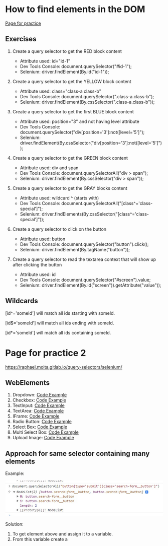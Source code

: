 
# How to find elements in the DOM

[Page for practice](https://raphael.moita.gitlab.io/query-selectors/page-1.html)

## Exercises
1. Create a query selector to get the RED block content

    * Attribute used: id="id-1"
    * Dev Tools Console: document.querySelector("#id-1");
    * Selenium: driver.findElement(By.id("id-1"));

2. Create a query selector to get the YELLOW block content
    * Attribute used: class="class-a class-b"
    * Dev Tools Console: document.querySelector(".class-a.class-b");
    * Selenium: driver.findElement(By.cssSelector(".class-a.class-b"));
    
3. Create a query selector to get the first BLUE block content
    * Attribute used: position="3" and not having level attribute
    * Dev Tools Console: document.querySelector("div[position='3']:not([level='5']");
    * Selenium: driver.findElement(By.cssSelector("div[position='3']:not([level='5']"));
    
4. Create a query selector to get the GREEN block content
    * Attribute used: div and span
    * Dev Tools Console: document.querySelectorAll("div > span");
    * Selenium: driver.findElement(By.cssSelector("div > span"));
    
5. Create a query selector to get the GRAY blocks content
    * Attribute used: wildcard ^ (starts with)
    * Dev Tools Console: document.querySelectorAll("[class^='class-special']");
    * Selenium: driver.findElements(By.cssSelector("[class^='class-special']"));
    
6. Create a query selector to click on the button
    * Attribute used: button
    * Dev Tools Console: document.querySelector("button").click();
    * Selenium: driver.findElement(By.tagName("button"));
    
7. Create a query selector to read the textarea context that will show up after clicking the button
    * Attribute used: id
    * Dev Tools Console: document.querySelector("#screen").value;
    * Selenium: driver.findElement(By.id("screen")).getAttribute("value"));

## Wildcards
[id^='someId'] will match all ids starting with someId.


[id$='someId'] will match all ids ending with someId.


[id*='someId'] will match all ids containing someId.

# Page for practice 2
https://raphael.moita.gitlab.io/query-selectors/selenium/

## WebElements

1. Dropdown: [Code Example](/https://github.com/maricotagc/Selectors/blob/main/Dropdown.java)
2. Checkbox: [Code Example](/https://github.com/maricotagc/Selectors/blob/main/Checkbox.java)
3. TextInput: [Code Example](/https://github.com/maricotagc/Selectors/blob/main/TextInput.java)
4. TextArea: [Code Example](/https://github.com/maricotagc/Selectors/blob/main/Textarea.java)
5. IFrame: [Code Example](/https://github.com/maricotagc/Selectors/blob/main/Iframe.java)
6. Radio Button: [Code Example](/https://github.com/maricotagc/Selectors/blob/main/RadioButton.java)
7. Select Box: [Code Example](/https://github.com/maricotagc/Selectors/blob/main/SelectBox.java)
8. Multi Select Box: [Code Example](/https://github.com/maricotagc/Selectors/blob/main/MultiSelectBox.java)
9. Upload Image: [Code Example](/https://github.com/maricotagc/Selectors/blob/main/UploadFile.java)

## Approach for same selector containing many elements

Example: 

<picture>
  <source media="(prefers-color-scheme: dark)" srcset="https://github.com/maricotagc/Selectors/blob/main/Images/selector_many_elements.jpg">
  <img alt="Shows an illustrated sun in light mode and a moon with stars in dark mode." src="https://github.com/maricotagc/Selectors/blob/main/Images/selector_many_elements.jpg">
</picture>

Solution: 
1. To get element above and assign it to a variable.
2. From this variable create a 

